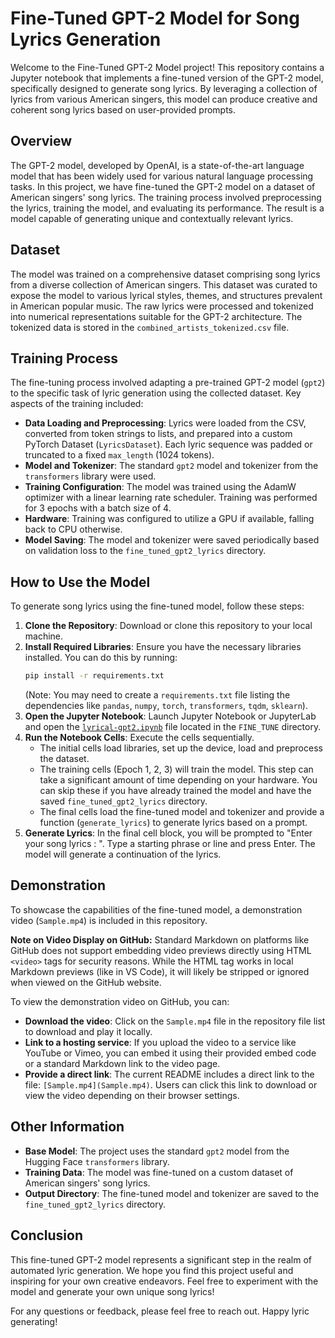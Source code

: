 # Fine-Tuned GPT-2 Model for Song Lyrics Generation

Welcome to the Fine-Tuned GPT-2 Model project! This repository contains a Jupyter notebook that implements a fine-tuned version of the GPT-2 model, specifically designed to generate song lyrics. By leveraging a collection of lyrics from various American singers, this model can produce creative and coherent song lyrics based on user-provided prompts.

## Overview

The GPT-2 model, developed by OpenAI, is a state-of-the-art language model that has been widely used for various natural language processing tasks. In this project, we have fine-tuned the GPT-2 model on a dataset of American singers' song lyrics. The training process involved preprocessing the lyrics, training the model, and evaluating its performance. The result is a model capable of generating unique and contextually relevant lyrics.

## Dataset

The model was trained on a comprehensive dataset comprising song lyrics from a diverse collection of American singers. This dataset was curated to expose the model to various lyrical styles, themes, and structures prevalent in American popular music. The raw lyrics were processed and tokenized into numerical representations suitable for the GPT-2 architecture. The tokenized data is stored in the `combined_artists_tokenized.csv` file.

## Training Process

The fine-tuning process involved adapting a pre-trained GPT-2 model (`gpt2`) to the specific task of lyric generation using the collected dataset. Key aspects of the training included:

*   **Data Loading and Preprocessing**: Lyrics were loaded from the CSV, converted from token strings to lists, and prepared into a custom PyTorch Dataset (`LyricsDataset`). Each lyric sequence was padded or truncated to a fixed `max_length` (1024 tokens).
*   **Model and Tokenizer**: The standard `gpt2` model and tokenizer from the `transformers` library were used.
*   **Training Configuration**: The model was trained using the AdamW optimizer with a linear learning rate scheduler. Training was performed for 3 epochs with a batch size of 4.
*   **Hardware**: Training was configured to utilize a GPU if available, falling back to CPU otherwise.
*   **Model Saving**: The model and tokenizer were saved periodically based on validation loss to the `fine_tuned_gpt2_lyrics` directory.

## How to Use the Model

To generate song lyrics using the fine-tuned model, follow these steps:

1.  **Clone the Repository**: Download or clone this repository to your local machine.
2.  **Install Required Libraries**: Ensure you have the necessary libraries installed. You can do this by running:
    ```bash
    pip install -r requirements.txt
    ```
    (Note: You may need to create a `requirements.txt` file listing the dependencies like `pandas`, `numpy`, `torch`, `transformers`, `tqdm`, `sklearn`).
3.  **Open the Jupyter Notebook**: Launch Jupyter Notebook or JupyterLab and open the [`lyrical-gpt2.ipynb`](lyrical-gpt2.ipynb) file located in the `FINE_TUNE` directory.
4.  **Run the Notebook Cells**: Execute the cells sequentially.
    *   The initial cells load libraries, set up the device, load and preprocess the dataset.
    *   The training cells (Epoch 1, 2, 3) will train the model. This step can take a significant amount of time depending on your hardware. You can skip these if you have already trained the model and have the saved `fine_tuned_gpt2_lyrics` directory.
    *   The final cells load the fine-tuned model and tokenizer and provide a function (`generate_lyrics`) to generate lyrics based on a prompt.
5.  **Generate Lyrics**: In the final cell block, you will be prompted to "Enter your song lyrics : ". Type a starting phrase or line and press Enter. The model will generate a continuation of the lyrics.

## Demonstration

To showcase the capabilities of the fine-tuned model, a demonstration video (`Sample.mp4`) is included in this repository.

**Note on Video Display on GitHub:** Standard Markdown on platforms like GitHub does not support embedding video previews directly using HTML `<video>` tags for security reasons. While the HTML tag works in local Markdown previews (like in VS Code), it will likely be stripped or ignored when viewed on the GitHub website.

To view the demonstration video on GitHub, you can:

*   **Download the video**: Click on the `Sample.mp4` file in the repository file list to download and play it locally.
*   **Link to a hosting service**: If you upload the video to a service like YouTube or Vimeo, you can embed it using their provided embed code or a standard Markdown link to the video page.
*   **Provide a direct link**: The current README includes a direct link to the file: `[Sample.mp4](Sample.mp4)`. Users can click this link to download or view the video depending on their browser settings.

## Other Information

*   **Base Model**: The project uses the standard `gpt2` model from the Hugging Face `transformers` library.
*   **Training Data**: The model was fine-tuned on a custom dataset of American singers' song lyrics.
*   **Output Directory**: The fine-tuned model and tokenizer are saved to the `fine_tuned_gpt2_lyrics` directory.

## Conclusion

This fine-tuned GPT-2 model represents a significant step in the realm of automated lyric generation. We hope you find this project useful and inspiring for your own creative endeavors. Feel free to experiment with the model and generate your own unique song lyrics!

For any questions or feedback, please feel free to reach out. Happy lyric generating!